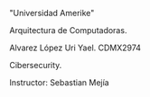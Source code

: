 "Universidad Amerike"

Arquitectura de Computadoras.

Alvarez López Uri Yael. CDMX2974

Cibersecurity.

Instructor: Sebastian Mejía
